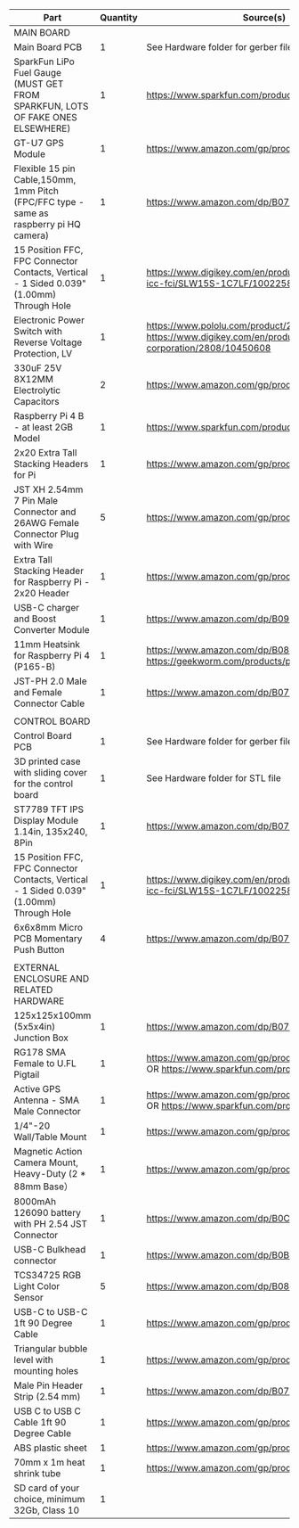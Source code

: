 | Part                                                                                     | Quantity | Source(s)                                                                                                          |
|------------------------------------------------------------------------------------------|----------|--------------------------------------------------------------------------------------------------------------------|
| MAIN BOARD                                                                               |          |                                                                                                                    |
| Main Board PCB                                                                           | 1        | See Hardware folder for gerber files                                                                               |
| SparkFun LiPo Fuel Gauge (MUST GET FROM SPARKFUN, LOTS OF FAKE ONES ELSEWHERE)           | 1        | https://www.sparkfun.com/products/20680                                                                            |
| GT-U7 GPS Module                                                                         | 1        | https://www.amazon.com/gp/product/B08ZSMPPP6                                                                       |
| Flexible 15 pin Cable,150mm, 1mm Pitch (FPC/FFC type - same as raspberry pi HQ camera)   | 1        | https://www.amazon.com/dp/B07RWQQHKY                                                                               |
| 15 Position FFC, FPC Connector Contacts, Vertical - 1 Sided 0.039" (1.00mm) Through Hole | 1        | https://www.digikey.com/en/products/detail/amphenol-icc-fci/SLW15S-1C7LF/1002258                                   |
| Electronic Power Switch with Reverse Voltage Protection, LV                              | 1        | https://www.pololu.com/product/2808 OR https://www.digikey.com/en/products/detail/pololu-corporation/2808/10450608 |
| 330uF 25V 8X12MM Electrolytic Capacitors                                                 | 2        | https://www.amazon.com/gp/product/B09TQTV372                                                                       |
| Raspberry Pi 4 B - at least 2GB Model                                                    | 1        | https://www.sparkfun.com/products/15446                                                                            |
| 2x20 Extra Tall Stacking Headers for Pi                                                  | 1        | https://www.amazon.com/gp/product/B01EF42LTY                                                                       |
| JST XH 2.54mm 7 Pin Male Connector and 26AWG Female Connector Plug with Wire             | 5        | https://www.amazon.com/gp/product/B0CF26XWJ4                                                                       |
| Extra Tall Stacking Header for Raspberry Pi - 2x20  Header                               | 1        | https://www.amazon.com/gp/product/B01EF42LTY                                                                       |
| USB-C charger and Boost Converter Module                                                 | 1        | https://www.amazon.com/dp/B09YD5C9QC                                                                               |
| 11mm Heatsink  for Raspberry Pi 4 (P165-B)                                               | 1        | https://www.amazon.com/dp/B08N5VZN8R OR https://geekworm.com/products/p165-b                                       |
| JST-PH 2.0 Male and Female Connector Cable                                               | 1        | https://www.amazon.com/dp/B07NWD5NTN                                                                               |
|                                                                                          |          |                                                                                                                    |
| CONTROL BOARD                                                                            |          |                                                                                                                    |
| Control Board PCB                                                                        | 1        | See Hardware folder for gerber files                                                                               |
| 3D printed case with sliding cover for the control board                                 | 1        | See Hardware folder for STL file                                                                                   |
| ST7789 TFT IPS Display Module 1.14in, 135x240, 8Pin                                      | 1        | https://www.amazon.com/dp/B07ZQ1C712                                                                               |
| 15 Position FFC, FPC Connector Contacts, Vertical - 1 Sided 0.039" (1.00mm) Through Hole | 1        | https://www.digikey.com/en/products/detail/amphenol-icc-fci/SLW15S-1C7LF/1002258                                   |
| 6x6x8mm Micro PCB Momentary Push Button                                                  | 4        | https://www.amazon.com/dp/B07HCM7XK8                                                                               |
|                                                                                          |          |                                                                                                                    |
| EXTERNAL ENCLOSURE AND RELATED HARDWARE                                                  |          |                                                                                                                    |
| 125x125x100mm (5x5x4in) Junction Box                                                     | 1        | https://www.amazon.com/dp/B071JLC6C5                                                                               |
| RG178 SMA Female to U.FL Pigtail                                                         | 1        | https://www.amazon.com/gp/product/B098QH631G OR https://www.sparkfun.com/products/9145                             |
| Active GPS Antenna - SMA Male Connector                                                  | 1        | https://www.amazon.com/gp/product/B0BWDJJLPN OR https://www.sparkfun.com/products/177                              |
| 1/4"-20 Wall/Table Mount                                                                 | 1        | https://www.amazon.com/gp/product/B09XMKHQZP                                                                       |
| Magnetic Action Camera Mount, Heavy-Duty (2 * 88mm Base）                                 | 1        | https://www.amazon.com/gp/product/B09VS2LR8G                                                                       |
| 8000mAh 126090 battery with PH 2.54 JST Connector                                        | 1        | https://www.amazon.com/dp/B0C1HFRBFV                                                                               |
| USB-C Bulkhead connector                                                                 | 1        | https://www.amazon.com/dp/B0B7QYG313                                                                               |
| TCS34725 RGB Light Color Sensor                                                          | 5        | https://www.amazon.com/dp/B08L7MS8L4                                                                               |
| USB-C to USB-C 1ft 90 Degree Cable                                                       | 1        | https://www.amazon.com/gp/product/B0B5QJTT8M                                                                       |
| Triangular bubble level with mounting holes                                              | 1        | https://www.amazon.com/gp/product/B09NL2V31X                                                                       |
| Male Pin Header Strip (2.54 mm)                                                          | 1        | https://www.amazon.com/dp/B07PKKY8BX                                                                               |
| USB C to USB C Cable  1ft  90 Degree Cable                                               | 1        | https://www.amazon.com/gp/product/B0B5QJTT8M                                                                       |
| ABS plastic sheet                                                                        | 1        | https://www.amazon.com/gp/product/B0BM8WHLNT                                                                       |
| 70mm x 1m  heat shrink tube                                                              | 1        | https://www.amazon.com/gp/product/B07YTKVYYF                                                                       |
| SD card of your choice, minimum 32Gb, Class 10                                           | 1        |                                                                                                                    |
